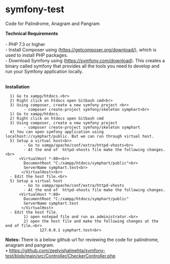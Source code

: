 # symfony-test
 Code for Palindrome, Anagram and Pangram
 
<b>Technical Requirements</b><br><br>
    - PHP 7.3 or higher<br>
    - Install Composer using (https://getcomposer.org/download/), which is used to install PHP packages.<br>
    - Download Symfony using (https://symfony.com/download). This creates a binary called symfony that provides all the tools you need to develop and run your Symfony application locally.<br><br>
    
<b>Installation</b><br>

      1) Go to xampp/htdocs.<br>
      2) Right click on htdocs open Gitbash cmd<br>
      3) Using composer, create a new symfony project <br>           
            - composer create-project symfony/skeleton symphart<br> 
      1) Go to xampp/htdocs.
      2) Right click on htdocs open Gitbash cmd
      3) Using composer, create a new symfony project
            - composer create-project symfony/skeleton symphart
      4) You can open symfony application using localhost://symphart/public. But we can run through virtual host.     
      5) Setup a virtual host<br>     
            - Go to xampp/apache/conf/extra/httpd-vhosts<br>     
            - At the end of  httpd-vhosts file make the following changes.<br> 
          <VirtualHost *:80><br>
            DocumentRoot "C:/xampp/htdocs/symphart/public"<br>
            ServerName symphart.test<br>
           </VirtualHost><br>
      - Edit the host file.<br>            
      5) Setup a virtual host
            - Go to xampp/apache/conf/extra/httpd-vhosts
            - At the end of  httpd-vhosts file make the following changes.
          <VirtualHost *:80>
            DocumentRoot "C:/xampp/htdocs/symphart/public"
            ServerName symphart.test
           </VirtualHost>
      - Edit the host file.
            1) open notepad file and run as administrator.<br>            
            2) open the host file and make the following changes at the end of file.<br>
                   127.0.0.1 symphart.test<br>       
  <b>Notes:</b> There is a below github url for reviewing the code for palindrome, anagram and pangram.<br>
                •	https://github.com/zeelvishalmehta/symfony-test/blob/main/src/Controller/CheckerController.php
    
